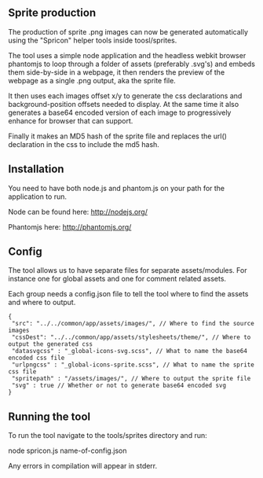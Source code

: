 Sprite production
----------------

The production of sprite .png images can now be generated automatically using the "Spricon" helper tools inside toosl/sprites.

The tool uses a simple node application and the headless webkit browser phantomjs to loop through a folder of assets (preferably .svg's) and embeds them side-by-side in a webpage, it then renders the preview of the webpage as a single .png output, aka the sprite file.

It then uses each images offset x/y to generate the css declarations and background-position offsets needed to display. At the same time it also generates a base64 encoded version of each image to progressively enhance for browser that can support.

Finally it makes an MD5 hash of the sprite file and replaces the url() declaration in the css to include the md5 hash.


Installation
------------

You need to have both node.js and phantom.js on your path for the application to run.

Node can be found here:
http://nodejs.org/

Phantomjs here:
http://phantomjs.org/


Config
-------
The tool allows us to have separate files for separate assets/modules. For instance one for global assets and one for comment related assets.

Each group needs a config.json file to tell the tool where to find the assets and where to output.

```
{
 "src": "../../common/app/assets/images/", // Where to find the source images
 "cssDest": "../../common/app/assets/stylesheets/theme/", // Where to output the generated css
 "datasvgcss" : "_global-icons-svg.scss", // What to name the base64 encoded css file
 "urlpngcss" : "_global-icons-sprite.scss", // What to name the sprite css file
 "spritepath" : "/assets/images/", // Where to output the sprite file
 "svg" : true // Whether or not to generate base64 encoded svg
}
```

Running the tool
---------------

To run the tool navigate to the tools/sprites directory and run:

node spricon.js name-of-config.json

Any errors in compilation will appear in stderr.




